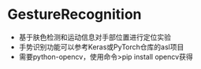 # GestureRecognition
* 基于肤色检测和运动信息对手部位置进行定位实验  
* 手势识别功能可以参考Keras或PyTorch仓库的asl项目
* 需要python-opencv，使用命令>pip install opencv获得
